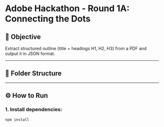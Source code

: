 # Adobe Hackathon - Round 1A: Connecting the Dots

## 🧠 Objective

Extract structured outline (title + headings H1, H2, H3) from a PDF and output it in JSON format.

---

## 📁 Folder Structure

---

## ⚙️ How to Run

### 1. Install dependencies:

```bash
npm install

